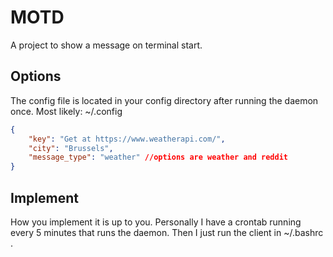 # MOTD
A project to show a message on terminal start.

## Options
The config file is located in your config directory after running the daemon once.
Most likely: ~/.config
```json
{
    "key": "Get at https://www.weatherapi.com/",
    "city": "Brussels",
    "message_type": "weather" //options are weather and reddit
}
```
## Implement
How you implement it is up to you.
Personally I have a crontab running every 5 minutes that runs the daemon.
Then I just run the client in  ~/.bashrc .